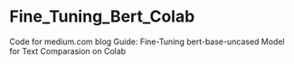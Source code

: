 # Fine_Tuning_Bert_Colab
Code for medium.com blog Guide: Fine-Tuning bert-base-uncased Model for Text Comparasion on Colab
